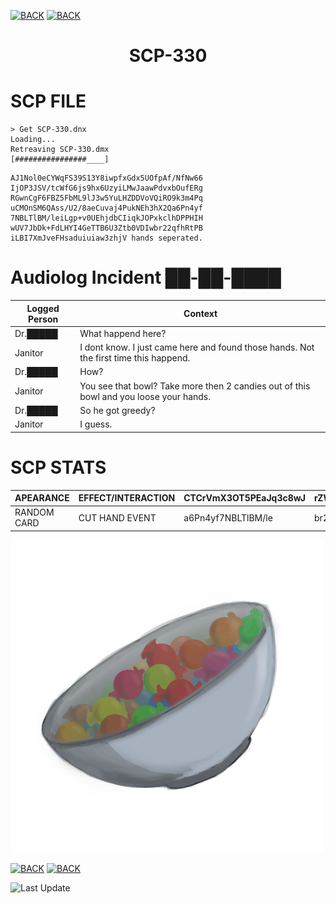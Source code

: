 [![BACK](https://img.shields.io/badge/GO_TO-HOME-ffffff?style=for-the-badge)](https://raven-sgwc.github.io/SCP-FC/)
[![BACK](https://img.shields.io/badge/GO_TO-INVENTORY-ffffff?style=for-the-badge)](https://raven-sgwc.github.io/SCP-FC/web/tree)

<h1 align="center">SCP-330</h1>

# SCP FILE

```
> Get SCP-330.dnx
Loading...
Retreaving SCP-330.dmx
[################____]
```
```
AJ1Nol0eCYWqFS39S13Y8iwpfxGdx5UOfpAf/NfNw66
IjOP3JSV/tcWfG6js9hx6UzyiLMwJaawPdvxbOufERg
RGwnCgF6FBZ5FbML9lJ3w5YuLHZDDVoVQiRO9k3m4Pq
uCMOnSM6QAss/U2/8aeCuvaj4PukNEh3hX2Qa6Pn4yf
7NBLTlBM/leiLgp+v0UEhjdbCIiqkJOPxkclhDPPHIH
wUV7JbDk+FdLHYI4GeTTB6U3Ztb0VDIwbr22qfhRtPB
iLBI7XmJveFHsaduiuiaw3zhjV hands seperated.
```

# Audiolog Incident ██-██-████

| Logged Person | Context |
| - | - |
| Dr.█████ | What happend here? |
| Janitor | I dont know. I just came here and found those hands. Not the first time this happend. |
| Dr.█████ | How? |
| Janitor | You see that bowl? Take more then 2 candies out of this bowl and you loose your hands. |
| Dr.█████ | So he got greedy? |
| Janitor | I guess. |

# SCP STATS

| APEARANCE | EFFECT/INTERACTION | CTCrVmX3OT5PEaJq3c8wJ | rZW1Ap1IOua3j | LHZDDVoVQiRxjOZO9k | 
| - | - | - | - | - |
| RANDOM CARD | CUT HAND EVENT | a6Pn4yf7NBLTlBM/le | br232qfhRt | l0eCbzssaiGzWi |

[![330](./assets/images/scp-330.png)](./330#scp-stats)

[![BACK](https://img.shields.io/badge/GO_TO-HOME-ffffff?style=for-the-badge)](https://raven-sgwc.github.io/SCP-FC/)
[![BACK](https://img.shields.io/badge/GO_TO-INVENTORY-ffffff?style=for-the-badge)](https://raven-sgwc.github.io/SCP-FC/web/tree)

![Last Update](https://img.shields.io/github/last-commit/raven-sgwc/SCP-FC?path=.%2Fweb%2Fscp%2F330.md&style=for-the-badge&label=LAST%20UPDATE&labelColor=000000&color=ffffff&cacheSeconds=https%3A%2F%2Fraven-sgwc.github.io%2FSCP-FC)
